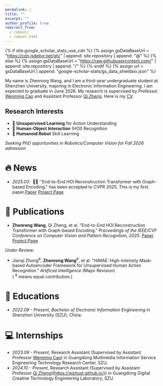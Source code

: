 ```yaml
---
permalink: /
title: ""
excerpt: ""
author_profile: true
redirect_from: 
  - /about/
  - /about.html
---
```


{% if site.google_scholar_stats_use_cdn %}
{% assign gsDataBaseUrl = "https://cdn.jsdelivr.net/gh/" | append: site.repository | append: "@" %}
{% else %}
{% assign gsDataBaseUrl = "https://raw.githubusercontent.com/" | append: site.repository | append: "/" %}
{% endif %}
{% assign url = gsDataBaseUrl | append: "google-scholar-stats/gs_data_shieldsio.json" %}

<span class='anchor' id='about-me'></span>

My name is Zhenrong Wang, and I am a third-year undergraduate student at Shenzhen University, majoring in Electronic Information Engineering. I am expected to graduate in June 2026. My research is supervised by Professor [Wenming Cao](https://scholar.google.com/citations?user=uPxjSDIAAAAJ&hl=zh-CN) and Assistant Professor [Qi Zheng](https://hoi-tg.github.io/). Here is my [CV](https://zhenrongwang.github.io/Zhenrong_Wang_CV.pdf?inline=true).

## Research Interests

- 🧠 **Unsupervised Learning** for Action Understanding
- 👐 **Human-Object Interaction** (HOI) Recognition  
- 🤖 **Humanoid Robot** Skill Learning  

*Seeking PhD opportunities in Robotics/Computer Vision for Fall 2026 admission* 

# 🔥 News
- *2025.03*: &nbsp;🎉🎉 ''End-to-End HOI Reconstruction Transformer with Graph-based Encoding." has been accepted to CVPR 2025. This is my first paper.[Paper](https://arxiv.org/abs/2503.06012) [Project Page](https://hoi-tg.github.io/)  

# 📝 Publications 
- **Zhenrong Wang**, Qi Zheng, et al. "End-to-End HOI Reconstruction Transformer with Graph-based Encoding." *Proceedings of the IEEE/CVF Conference on Computer Vision and Pattern Recognition, 2025.* [Paper](https://arxiv.org/abs/2503.06012)  [Project Page](https://hoi-tg.github.io/)

*Under Review:*

- Jianqi Zhong<sup>#</sup>, **Zhenrong Wang**<sup>#</sup>, et al. "HiMAE: High-intensity Mask-based Autoencoder Framework for Unsupervised Human Action Recognition." *Artificial Intelligence* (Major Revision)  
  ( <sup>#</sup> means equal contribution.)  

# 📖 Educations

- *2022.09 - Present*, *Bachelor of Electronic Information Engineering* in Shenzhen University (SZU), China.

# 💻 Internships

- *2023.09 - Present*, Research Assistant (Supervised by Assistant Professor [Wenming Cao](https://scholar.google.com/citations?user=uPxjSDIAAAAJ&hl=zh-CN)) in Guangdong Multimedia Information Service Engineering Technology Research Center, SZU.
- *2024.10 - Present*, Research Assistant (Supervised by Assistant Professor [Qi Zheng]([https://jasonzhangs001.github.io/shiyaozhang/)](https://qizhust.github.io/)) in Guangdong Digital Creative Technology Engineering Laboratory, SZU.
